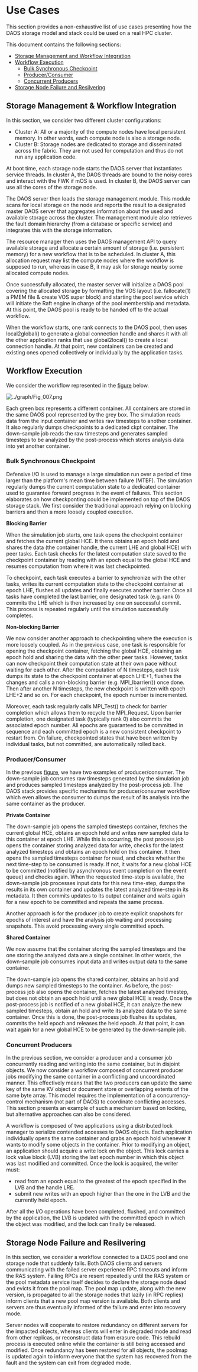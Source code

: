 # Use Cases

This section provides a non-exhaustive list of use cases presenting how the 
DAOS storage model and stack could be used on a real HPC cluster.

This document contains the following sections:

- <a href="#61">Storage Management and Workflow Integration</a>
- <a href="#62">Workflow Execution</a>
    -  <a href="#63">Bulk Synchronous Checkpoint</a>
    - <a href="#64">Producer/Consumer</a>
    - <a href="#65">Concurrent Producers</a>
- <a href="#66">Storage Node Failure and Resilvering</a>

<a id="61"></a>

## Storage Management & Workflow Integration

In this section, we consider two different cluster configurations:

* Cluster A: All or a majority of the compute nodes have local persistent 
  memory. In other words, each compute node is also a storage node.
* Cluster B: Storage nodes are dedicated to storage and disseminated across 
  the fabric. They are not used for computation and thus do not run any 
  application code.

At boot time, each storage node starts the DAOS server that instantiates 
service threads. In cluster A, the DAOS threads are bound to the noisy cores 
and interact with the FWK if mOS is used. In cluster B, the DAOS server can 
use all the cores of the storage node.

The DAOS server then loads the storage management module. This module scans 
for local storage on the node and reports the result to a designated master 
DAOS server that aggregates information about the used and available storage 
across the cluster. The management module also retrieves the fault domain 
hierarchy (from a database or specific service) and integrates this with the 
storage information.

The resource manager then uses the DAOS management API to query available 
storage and allocate a certain amount of storage (i.e. persistent memory) 
for a new workflow that is to be scheduled. In cluster A, this allocation 
request may list the compute nodes where the workflow is supposed to run, 
whereas in case B, it may ask for storage nearby some allocated compute nodes.

Once successfully allocated, the master server will initialize a DAOS pool 
covering the allocated storage by formatting the VOS layout (i.e. fallocate(1) 
a PMEM file & create VOS super block) and starting the pool service which 
will initiate the Raft engine in charge of the pool membership and metadata. 
At this point, the DAOS pool is ready to be handed off to the actual workflow.

When the workflow starts, one rank connects to the DAOS pool, then uses 
local2global() to generate a global connection handle and shares it with all 
the other application ranks that use global2local() to create a local 
connection handle. At that point, new containers can be created and existing 
ones opened collectively or individually by the application tasks.

<a id="62"></a>

## Workflow Execution

We consider the workflow represented in the <a href="#6a">figure</a> below.

<a id="6a"></a>
![../graph/Fig_007.png](../graph/Fig_007.png "Example of a Scientific Workflow")

Each green box represents a different container. All containers are stored 
in the same DAOS pool represented by the grey box. The simulation reads data 
from the input container and writes raw timesteps to another container. 
It also regularly dumps checkpoints to a dedicated ckpt container. 
The down-sample job reads the raw timesteps and generates sampled timesteps 
to be analyzed by the post-process which stores analysis data into yet 
another container.

<a id="63"></a>

### Bulk Synchronous Checkpoint

Defensive I/O is used to manage a large simulation run over a period of time 
larger than the platform's mean time between failure (MTBF). The simulation 
regularly dumps the current computation state to a dedicated container used 
to guarantee forward progress in the event of failures. This section 
elaborates on how checkponting could be implemented on top of the DAOS 
storage stack. We first consider the traditional approach relying on 
blocking barriers and then a more loosely coupled execution.

<b>Blocking Barrier</b>

When the simulation job starts, one task opens the checkpoint container 
and fetches the current global HCE. It thens obtains an epoch hold and 
shares the data (the container handle, the current LHE and global HCE) 
with peer tasks. Each task checks for the latest computation state saved 
to the checkpoint container by reading with an epoch equal to the global 
HCE and resumes computation from where it was last checkpointed.

To checkpoint, each task executes a barrier to synchronize with the 
other tasks, writes its current computation state to the checkpoint 
container at epoch LHE, flushes all updates and finally executes another 
barrier. Once all tasks have completed the last barrier, one designated 
task (e.g. rank 0) commits the LHE which is then increased by one on 
successful commit. This process is repeated regularly until the simulation 
successfully completes.

<b>Non-blocking Barrier</b>

We now consider another approach to checkpointing where the execution is 
more loosely coupled. As in the previous case, one task is responsible for 
opening the checkpoint container, fetching the global HCE, obtaining an 
epoch hold and sharing the data with the other peer tasks. 
However, tasks can now checkpoint their computation state at their own pace 
without waiting for each other. After the computation of N timesteps, 
each task dumps its state to the checkpoint container at epoch LHE+1, 
flushes the changes and calls a non-blocking barrier (e.g. MPI_Ibarrier()) 
once done. Then after another N timesteps, the new checkpoint is written with 
epoch LHE+2 and so on. For each checkpoint, the epoch number is incremented.

Moreover, each task regularly calls MPI_Test() to check for barrier 
completion which allows them to recycle the MPI_Request. Upon barrier 
completion, one designated task (typically rank 0) also commits the 
associated epoch number. All epochs are guaranteed to be committed in 
sequence and each committed epoch is a new consistent checkpoint to 
restart from. On failure, checkpointed states that have been written by 
individual tasks, but not committed, are automatically rolled back.

<a id="64"></a>

### Producer/Consumer

In the previous <a href="6a">figure</a>, we have two examples of 
producer/consumer. The down-sample job consumes raw timesteps generated 
by the simulation job and produces sampled timesteps analyzed by the 
post-process job. The DAOS stack provides specific mechanims for 
producer/consumer workflow which even allows the consumer to dumps the 
result of its analysis into the same container as the producer.

<b>Private Container</b>

The down-sample job opens the sampled timesteps container, fetches the 
current global HCE, obtains an epoch hold and writes new sampled data to 
this container at epoch LHE. While this is occurring, the post process job 
opens the container storing analyzed data for write, checks for the latest 
analyzed timesteps and obtains an epoch hold on this container. It then 
opens the sampled timesteps container for read, and checks whether the next 
time-step to be consumed is ready. If not, it waits for a new global HCE to 
be committed (notified by asynchronous event completion on the event queue) 
and checks again. When the requested time-step is available, the down-sample 
job processes input data for this new time-step, dumps the results in its 
own container and updates the latest analyzed time-step in its metadata. 
It then commits updates to its output container and waits again for a new 
epoch to be committed and repeats the same process.

Another approach is for the producer job to create explicit snapshots for 
epochs of interest and have the analysis job waiting and processing 
snapshots. This avoid processing every single committed epoch.

<b>Shared Container</b>

We now assume that the container storing the sampled timesteps and the one 
storing the analyzed data are a single container. In other words, the 
down-sample job consumes input data and writes output data to the same 
container.

The down-sample job opens the shared container, obtains an hold and dumps 
new sampled timesteps to the container. As before, the post-process job also 
opens the container, fetches the latest analyzed timestep, but does not 
obtain an epoch hold until a new global HCE is ready. Once the post-process 
job is notified of a new global HCE, it can analyze the new sampled timesteps, 
obtain an hold and write its analyzed data to the same container. Once this 
is done, the post-process job flushes its updates, commits the held epoch and 
releases the held epoch. At that point, it can wait again for a new global 
HCE to be generated by the down-sample job.

<a id="65"></a>

### Concurrent Producers

In the previous section, we consider a producer and a consumer job concurrently 
reading and writing into the same container, but in disjoint objects. We now 
consider a workflow composed of concurrent producer jobs modifying the same 
container in a conflicting and uncoordinated manner. This effectively means 
that the two producers can update the same key of the same KV object or 
document store or overlapping extents of the same byte array. This model 
requires the implementation of a concurrency-control mechanism (not part of 
DAOS) to coordinate conflicting accesses. This section presents an example 
of such a mechanism based on locking, but alternative approaches can also be 
considered.

A workflow is composed of two applications using a distributed lock manager 
to serialize contended accesses to DAOS objects. Each application individually 
opens the same container and grabs an epoch hold whenever it wants to modify 
some objects in the container. Prior to modifying an object, an application 
should acquire a write lock on the object. This lock carries a lock value 
block (LVB) storing the last epoch number in which this object was last 
modified and committed. Once the lock is acquired, the writer must:

* read from an epoch equal to the greatest of the epoch specified in the 
  LVB and the handle LRE.
* submit new writes with an epoch higher than the one in the LVB and the 
  currently held epoch.

After all the I/O operations have been completed, flushed, and committed by 
the application, the LVB is updated with the committed epoch in which the 
object was modified, and the lock can finally be released.

<a id="66"></a>

## Storage Node Failure and Resilvering

In this section, we consider a workflow connected to a DAOS pool and one 
storage node that suddenly fails. Both DAOS clients and servers communicating 
with the failed server experience RPC timeouts and inform the RAS system. 
Failing RPCs are resent repeatedly until the RAS system or the pool metadata 
service itself decides to declare the storage node dead and evicts it from 
the pool map. The pool map update, along with the new version, is propagated 
to all the storage nodes that lazily (in RPC replies) inform clients that a 
new pool map version is available. Both clients and servers are thus 
eventually informed of the failure and enter into recovery mode.

Server nodes will cooperate to restore redundancy on different servers for 
the impacted objects, whereas clients will enter in degraded mode and read 
from other replicas, or reconstruct data from erasure code. This rebuild 
process is executed online while the container is still being accessed and 
modified. Once redundancy has been restored for all objects, the poolmap is 
updated again to inform everyone that the system has recovered from the fault 
and the system can exit from degraded mode.

